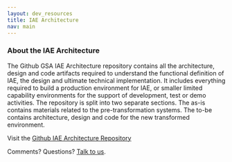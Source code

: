 ```yaml
---
layout: dev_resources
title: IAE Architecture
nav: main
---
```

### About the IAE Architecture

The Github GSA IAE Architecture repository contains all the architecture, design and code artifacts required to 
understand the functional definition of IAE, the design and ultimate technical implementation. It includes everything required to build a production environment for IAE, 
or smaller limited capability environments for the support of development, test or demo activities.
The repository is split into two separate sections. The as-is contains materials related to the pre-transformation systems. 
The to-be contains architecture, design and code for the new transformed environment.

Visit the [Github IAE Architecture Repository](https://github.com/GSA/IAE-Architecture)

Comments? Questions?  [Talk to us](https://github.com/GSA/IAE-Transparency-Space/issues).
